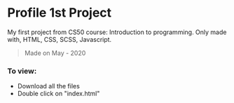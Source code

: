 # Profile 1st Project

My first project from CS50 course: Introduction to programming.
Only made with, HTML, CSS, SCSS, Javascript.

> Made on May - 2020

### To view:
* Download all the files
* Double click on "index.html"
